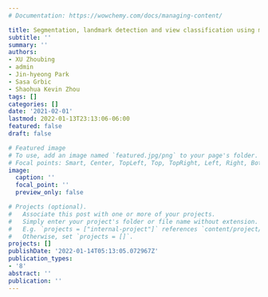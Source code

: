 ```yaml
---
# Documentation: https://wowchemy.com/docs/managing-content/

title: Segmentation, landmark detection and view classification using multi-task learning
subtitle: ''
summary: ''
authors:
- XU Zhoubing
- admin
- Jin-hyeong Park
- Sasa Grbic
- Shaohua Kevin Zhou
tags: []
categories: []
date: '2021-02-01'
lastmod: 2022-01-13T23:13:06-06:00
featured: false
draft: false

# Featured image
# To use, add an image named `featured.jpg/png` to your page's folder.
# Focal points: Smart, Center, TopLeft, Top, TopRight, Left, Right, BottomLeft, Bottom, BottomRight.
image:
  caption: ''
  focal_point: ''
  preview_only: false

# Projects (optional).
#   Associate this post with one or more of your projects.
#   Simply enter your project's folder or file name without extension.
#   E.g. `projects = ["internal-project"]` references `content/project/deep-learning/index.md`.
#   Otherwise, set `projects = []`.
projects: []
publishDate: '2022-01-14T05:13:05.072967Z'
publication_types:
- '8'
abstract: ''
publication: ''
---
```


